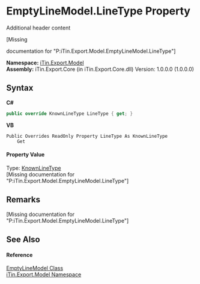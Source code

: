 # EmptyLineModel.LineType Property 
Additional header content 

\[Missing <summary> documentation for "P:iTin.Export.Model.EmptyLineModel.LineType"\]

**Namespace:**&nbsp;<a href="ef57ffcc-e95e-b212-5a46-9aa6f5a3511f">iTin.Export.Model</a><br />**Assembly:**&nbsp;iTin.Export.Core (in iTin.Export.Core.dll) Version: 1.0.0.0 (1.0.0.0)

## Syntax

**C#**<br />
``` C#
public override KnownLineType LineType { get; }
```

**VB**<br />
``` VB
Public Overrides ReadOnly Property LineType As KnownLineType
	Get
```


#### Property Value
Type: <a href="49a6979c-f5e7-26e0-9b9c-dbaf8d9d7659">KnownLineType</a><br />\[Missing <value> documentation for "P:iTin.Export.Model.EmptyLineModel.LineType"\]

## Remarks
\[Missing <remarks> documentation for "P:iTin.Export.Model.EmptyLineModel.LineType"\]

## See Also


#### Reference
<a href="c5711065-3fc2-eefc-f5c0-b487d111663e">EmptyLineModel Class</a><br /><a href="ef57ffcc-e95e-b212-5a46-9aa6f5a3511f">iTin.Export.Model Namespace</a><br />